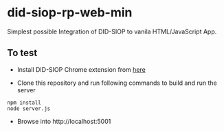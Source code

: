 # did-siop-rp-web-min

Simplest possible Integration of DID-SIOP to vanila HTML/JavaScript App.

## To test

* Install DID-SIOP Chrome extension from [here](https://drive.google.com/file/d/1JdUYNxjan7pE_W4qB4dUHZdCuG1_056s/view?usp=sharing)

* Clone this repository and run following commands to build and run the server
```
npm install
node server.js
```

* Browse into http://localhost:5001



